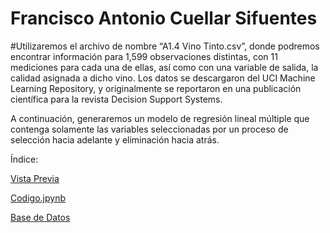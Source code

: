 # Francisco Antonio Cuellar Sifuentes

#Utilizaremos el archivo de nombre “A1.4 Vino Tinto.csv”, donde podremos encontrar información para 1,599 observaciones distintas, con 11 mediciones para cada una de ellas, así como con una variable de salida, la calidad asignada a dicho vino. Los datos se descargaron del UCI Machine Learning Repository, y originalmente se reportaron en una publicación científica para la revista Decision Support Systems.

A continuación, generaremos un modelo de regresión lineal múltiple que contenga solamente las variables seleccionadas por un proceso de selección hacia adelante y eliminación hacia atrás.

Índice:

[Vista Previa](./ProyectoA1.4.html)

[Codigo.jpynb](./ProyectoA1.4.ipynb)

[Base de Datos](./BasedeDatosA1.4VinoTinto.xls)
